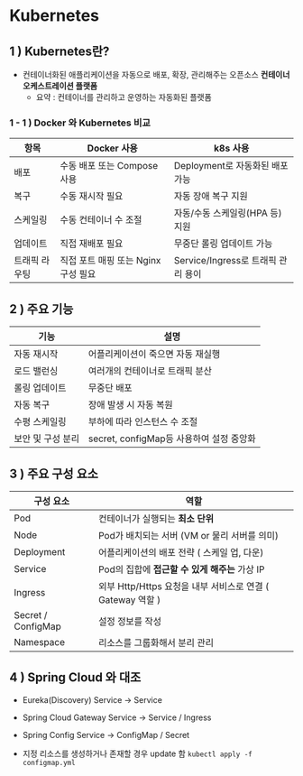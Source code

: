# Kubernetes

## 1 ) Kubernetes란?
- 컨테이너화된 애플리케이션을 자동으로 배포, 확장, 관리해주는 오픈소스 **컨테이너 오케스트레이션 플랫폼**
  - 요약 : 컨테이너를 관리하고 운영하는 자동화된 플랫폼

### 1 - 1 ) Docker 와 Kubernetes 비교
| 항목           | Docker 사용                           | k8s 사용                                  |
|----------------|----------------------------------------|--------------------------------------------|
| 배포           | 수동 배포 또는 Compose 사용            | Deployment로 자동화된 배포 가능            |
| 복구           | 수동 재시작 필요                       | 자동 장애 복구 지원                        |
| 스케일링       | 수동 컨테이너 수 조절                  | 자동/수동 스케일링(HPA 등) 지원            |
| 업데이트       | 직접 재배포 필요                       | 무중단 롤링 업데이트 가능                  |
| 트래픽 라우팅  | 직접 포트 매핑 또는 Nginx 구성 필요     | Service/Ingress로 트래픽 관리 용이         |

## 2 ) 주요 기능
| 기능         | 설명                             |
|------------|--------------------------------|
| 자동 재시작     | 어플리케이션이 죽으면 자동 재실행             |
| 로드 밸런싱     | 여러개의 컨테이너로 트래픽 분산              |
| 롤링 업데이트    | 무중단 배포                         |
| 자동 복구      | 장애 발생 시 자동 복원                  |
| 수평 스케일링    | 부하에 따라 인스턴스 수 조절               |
| 보안 및 구성 분리 | secret, configMap등 사용하여 설정 중앙화 |

## 3 ) 주요 구성 요소
| 구성 요소              | 역할                                          |
|--------------------|---------------------------------------------|
| Pod                | 컨테이너가 실행되는 **최소 단위**                        |
| Node               | Pod가 배치되는 서버 (VM or 물리 서버를 의미)              |
| Deployment         | 어플리케이션의 배포 전략 ( 스케일 업, 다운)                  |
| Service            | Pod의 집합에 **접근할 수 있게 해주는** 가상 IP             |
| Ingress            | 외부 Http/Https 요청을 내부 서비스로 연결 ( Gateway 역할 ) |
| Secret / ConfigMap | 설정 정보를 작성                                   |
| Namespace          | 리소스를 그룹화해서 분리 관리                            |

## 4 ) Spring Cloud 와 대조
- Eureka(Discovery) Service -> Service
- Spring  Cloud Gateway Service -> Service / Ingress
- Spring Config Service -> ConfigMap / Secret


- 지정 리소스를 생성하거나 존재할 경우 update 함
  `kubectl apply -f configmap.yml`